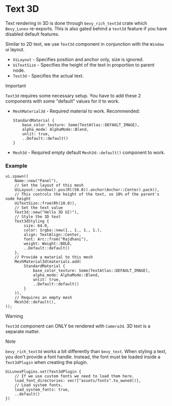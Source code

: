 # Text 3D

Text rendering in 3D is done through `bevy_rich_text3d` crate which `Bevy_Lunex` re-exports. This is also gated
behind a `text3d` feature if you have disabled default features.

Similar to 2D text, we use `Text3d` component in conjunction with the `Window` ui layout.

- `UiLayout` - Specifies position and anchor only, size is ignored.
- `UiTextSize` - Specifies the height of the text in proportion to parent node.
- `Text3d` - Specifies the actual text.

> [!IMPORTANT]
> `Text3d` requires some necessary setup. You have to add these 2 components with some "default" values for it to work.
> - `MeshMaterial3d` - Required material to work. Recommended:
>     ```rust, noplayground
>     StandardMaterial {
>         base_color_texture: Some(TextAtlas::DEFAULT_IMAGE),
>         alpha_mode: AlphaMode::Blend,
>         unlit: true,
>         ..Default::default()
>     }
>     ```
> - `Mesh3d` - Required empty default `Mesh3d::default()` component to work.

### Example

```rust, noplayground
ui.spawn((
    Name::new("Panel"),
    // Set the layout of this mesh
    UiLayout::window().pos(Rl(50.0)).anchor(Anchor::Center).pack(),
    // This controls the height of the text, so 10% of the parent's node height
    UiTextSize::from(Rh(10.0)),
    // Set the text value
    Text3d::new("Hello 3D UI!"),
    // Style the 3D text
    Text3dStyling {
        size: 64.0,
        color: Srgba::new(1., 1., 1., 1.),
        align: TextAlign::Center,
        font: Arc::from("Rajdhani"),
        weight: Weight::BOLD,
        ..Default::default()
    },
    // Provide a material to this mesh
    MeshMaterial3d(materials.add(
        StandardMaterial {
            base_color_texture: Some(TextAtlas::DEFAULT_IMAGE),
            alpha_mode: AlphaMode::Blend,
            unlit: true,
            ..Default::default()
        }
    )),
    // Requires an empty mesh
    Mesh3d::default(),
));
```

> [!WARNING]
> `Text3d` component can ONLY be rendered with `Camera3d`. 3D text is a separate matter.

> [!NOTE]
> `bevy_rich_text3d` works a bit differently than `bevy_text`. When styling a text, you don't provide a font handle.
> Instead, the font must be loaded inside a `Text3dPlugin` when creating the plugin.
> 
> ```rust, noplayground
> UiLunexPlugins.set(Text3dPlugin {
>     // If we use custom fonts we need to load them here.
>     load_font_directories: vec!["assets/fonts".to_owned()],
>     // Load system fonts.
>     load_system_fonts: true,
>     ..default()
> })
> ```
